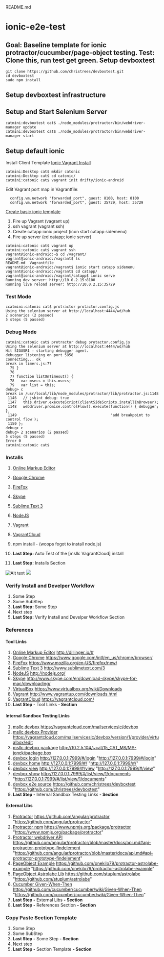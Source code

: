 README.md

ionic-e2e-test
=======

Goal: Baseline template for ionic protractor/cucumber/page-object testing.
Test: Clone this, run test get green.
Setup devboxtest
-----

```
git clone https://github.com/christrees/devboxtest.git
cd devboxtest
sudo npm install
```

Setup devboxtest infrastructure
----

## Setup and Start Selenium Server

```
catmini:devboxtest cat$ ./node_modules/protractor/bin/webdriver-manager update
catmini:devboxtest cat$ ./node_modules/protractor/bin/webdriver-manager start
```


## Setup default ionic

Install Client Template [Ionic Vagrant Install][ionic-box]

```
catmini:Desktop cat$ mkdir catonic
catmini:Desktop cat$ cd catonic/
catmini:catonic cat$ vagrant init drifty/ionic-android
```
Edit Vagrant port map in Vagrantfile:
```
  config.vm.network "forwarded_port", guest: 8100, host: 8100
  config.vm.network "forwarded_port", guest: 35729, host: 35729
```
[Create basic ionic template][ionic-project]
1. Fire up Vagrant (vagrant up)
2. ssh vagrant (vagrant ssh)
3. Create catapp ionic project (icon start catapp sidemenu)
4. Fire up server (cd catapp; ionic server)

```
catmini:catonic cat$ vagrant up
catmini:catonic cat$ vagrant ssh
vagrant@ionic-android:~$ cd /vagrant/
vagrant@ionic-android:/vagrant$ ls
README.md  Vagrantfile
vagrant@ionic-android:/vagrant$ ionic start catapp sidemenu
vagrant@ionic-android:/vagrant$ cd catapp/
vagrant@ionic-android:/vagrant/catapp$ ionic serve
Running dev server: http://10.0.2.15:8100
Running live reload server: http://10.0.2.15:35729
```

### Test Mode

```
ccatmini:catonic cat$ protractor protactor.config.js 
Using the selenium server at http://localhost:4444/wd/hub
2 scenarios (2 passed)
5 steps (5 passed)
```

### Debug Mode

```
catmini:catonic cat$ protractor debug protactor.config.js 
Using the selenium server at http://localhost:4444/wd/hub
Hit SIGUSR1 - starting debugger agent.
debugger listening on port 5858
connecting... ok
break in timers.js:77
  75 }
  76 
  77 function listOnTimeout() {
  78   var msecs = this.msecs;
  79   var list = this;
debug> c
break in /usr/local/lib/node_modules/protractor/lib/protractor.js:1148
 1146   // jshint debug: true
 1147   this.driver.executeScript(clientSideScripts.installInBrowser);
 1148   webdriver.promise.controlFlow().execute(function() { debugger; },
 1149                                           'add breakpoint to control flow');
 1150 };
debug> c
debug> 2 scenarios (2 passed)
5 steps (5 passed)
Error 0
catmini:catonic cat$ 
```

<!-- README_MailServiceslcDeveloperSetup.md 
  -- .
  -- ctrees@mailserviceslc.com
  -- .
-->

### Installs
1. [Online Markup Editor]
1. [Google Chrome]
1. [FireFox]
1. [Skype]
1. [Sublime Text 3]
1. [NodeJS]
1. [Vagrant]
1. [VagrantCloud]



  1. npm install - (woops fogot to install node.js)
  1. __Last Step:__ Auto Test of the [msllc VagrantCloud] install
1. __Last Step:__ Installs Section

![Alt text](https://rawgithub.com/christrees/devboxtest/master/02_ref_img_01_TestTemplateDiagram.svg)
<img src="https://rawgithub.com/christrees/devboxtest/master/02_ref_img_01_TestTemplateDiagram.svg">

### Verify Install and Develper Workflow
1. Some Step
  1. Some SubStep
  1. __Last Step:__ Some Step
1. Next step
1. __Last Step:__ Verify Install and Develper Workflow Section

### References
#### Tool Links
  1. [Online Markup Editor] http://dillinger.io/#
  1. [Google Chrome] https://www.google.com/intl/en_us/chrome/browser/
  1. [FireFox] https://www.mozilla.org/en-US/firefox/new/
  1. [Sublime Text 3] http://www.sublimetext.com/3
  1. [NodeJS] http://nodejs.org/
  1. [Skype] http://www.skype.com/en/download-skype/skype-for-mac/downloading/
  1. [VirtualBox] https://www.virtualbox.org/wiki/Downloads
  1. [Vagrant] http://www.vagrantup.com/downloads.html
  1. [VagrantCloud] https://vagrantcloud.com/
  1. __Last Step -__ Tool Links __- Section__
#### Internal Sandbox Testing Links
  1. [msllc devbox] https://vagrantcloud.com/mailserviceslc/devbox
  1. [msllc devbox Provider] https://vagrantcloud.com/mailserviceslc/devbox/version/1/provider/virtualbox/edit
  1. [msllc devbox package] http://10.2.5.104/~cat/15_CAT_MS/MS-jonck/package.box
  1. [devbox login] http://127.0.0.1:7999/#/login "http://127.0.0.1:7999/#/login"
  1. [devbox home] http://127.0.0.1:7999/#/ "http://127.0.0.1:7999/#/"
  1. [devbox view] http://127.0.0.1:7999/#/view "http://127.0.0.1:7999/#/view"
  1. [devbox show] http://127.0.0.1:7999/#/list/view/1/documents "http://127.0.0.1:7999/#/list/view/1/documents"
  1. [devbox e2e source] https://github.com/christrees/devboxtest "https://github.com/christrees/devboxtest"
  1. __Last Step -__ Internal Sandbox Testing Links __- Section__
#### External Libs
  1. [Protractor] https://github.com/angular/protractor "https://github.com/angular/protractor"
  1. [Protractor npm] https://www.npmjs.org/package/protractor "https://www.npmjs.org/package/protractor"
  1. [Protractor webdriver API] https://github.com/angular/protractor/blob/master/docs/api.md#api-protractor-prototype-findelement "https://github.com/angular/protractor/blob/master/docs/api.md#api-protractor-prototype-findelement"
  1. [PageObject Example] https://github.com/onekilo79/protractor-astrolabe-example "https://github.com/onekilo79/protractor-astrolabe-example"
  1. [PageObject Astrolabe Lib] https://github.com/stuplum/astrolabe "https://github.com/stuplum/astrolabe"
  1. [Cucumber Given-When-Then] https://github.com/cucumber/cucumber/wiki/Given-When-Then "https://github.com/cucumber/cucumber/wiki/Given-When-Then"
  1. __Last Step -__ External Libs __- Section__
1. __Last Step -__ References Section __- Section__

<!-- Links -->

[ionic-box]: https://github.com/driftyco/ionic-box
[ionic-project]: http://ionicframework.com/getting-started/
[ionic-catapp]: http://127.0.0.1:8100/

[Online Markup Editor]: http://dillinger.io/#
[Google Chrome]: https://www.google.com/intl/en_us/chrome/browser/
[FireFox]: https://www.mozilla.org/en-US/firefox/new/
[Sublime Text 3]: http://www.sublimetext.com/3
[NodeJS]: http://nodejs.org/
[Skype]: http://www.skype.com/en/download-skype/skype-for-mac/downloading/
[VirtualBox]: https://www.virtualbox.org/wiki/Downloads
[Vagrant]: http://www.vagrantup.com/downloads.html
[VagrantCloud]: https://vagrantcloud.com/

[msllc devbox]: https://vagrantcloud.com/mailserviceslc/devbox
[msllc devbox Provider]: https://vagrantcloud.com/mailserviceslc/devbox/version/1/provider/virtualbox/edit
[msllc devbox package]: http://10.2.5.104/~cat/15_CAT_MS/MS-jonck/package.box
[devbox login]: http://127.0.0.1:7999/#/login "http://127.0.0.1:7999/#/login"
[devbox home]: http://127.0.0.1:7999/#/ "http://127.0.0.1:7999/#/"
[devbox view]: http://127.0.0.1:7999/#/view "http://127.0.0.1:7999/#/view"
[devbox show]: http://127.0.0.1:7999/#/list/view/1/documents "http://127.0.0.1:7999/#/list/view/1/documents"
[devbox e2e source]: https://github.com/christrees/devboxtest "https://github.com/christrees/devboxtest"

[Protractor]: https://github.com/angular/protractor "https://github.com/angular/protractor"
[Protractor npm]: https://www.npmjs.org/package/protractor "https://www.npmjs.org/package/protractor"
[Protractor webdriver API]: https://github.com/angular/protractor/blob/master/docs/api.md#api-protractor-prototype-findelement "https://github.com/angular/protractor/blob/master/docs/api.md#api-protractor-prototype-findelement"
[PageObject Example]: https://github.com/onekilo79/protractor-astrolabe-example "https://github.com/onekilo79/protractor-astrolabe-example"
[PageObject Astrolabe Lib]: https://github.com/stuplum/astrolabe "https://github.com/stuplum/astrolabe"
[Cucumber Given-When-Then]: https://github.com/cucumber/cucumber/wiki/Given-When-Then "https://github.com/cucumber/cucumber/wiki/Given-When-Then"

<!-- Template copy pase -->

### Copy Paste Section Template
1. Some Step
  1. Some SubStep
  1. __Last Step -__ Some Step __- Section__
1. Next step
1. __Last Step -__ Section Template __- Section__
